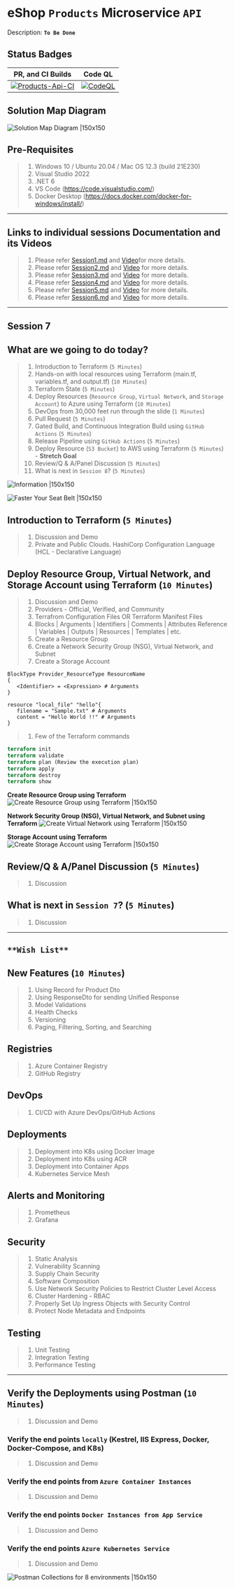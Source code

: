 # eShop `Products` Microservice `API`

Description: **`To Be Done`**

## Status Badges

| PR, and CI Builds                                                                                                                                                                                                                  | Code QL                                                                                                                                                                                                                   |
| ---------------------------------------------------------------------------------------------------------------------------------------------------------------------------------------------------------------------------------- | ------------------------------------------------------------------------------------------------------------------------------------------------------------------------------------------------------------------------- |
| [![Products-Api-CI](https://github.com/vishipayyallore/eshop-services-products/actions/workflows/Products-Api-CI.yml/badge.svg)](https://github.com/vishipayyallore/eshop-services-products/actions/workflows/Products-Api-CI.yml) | [![CodeQL](https://github.com/vishipayyallore/eshop-services-products/actions/workflows/codeql-analysis.yml/badge.svg)](https://github.com/vishipayyallore/eshop-services-products/actions/workflows/codeql-analysis.yml) |

## Solution Map Diagram

![Solution Map Diagram |150x150](./Documentation/Images/eshop-services-products.PNG)

## Pre-Requisites

> 1. Windows 10 / Ubuntu 20.04 / Mac OS 12.3 (build 21E230)
> 1. Visual Studio 2022
> 1. .NET 6
> 1. VS Code (https://code.visualstudio.com/)
> 1. Docker Desktop (https://docs.docker.com/docker-for-windows/install/)

---

## Links to individual sessions Documentation and its Videos

> 1. Please refer [Session1.md](./Documentation/Sessions/Session1.md) and [Video](https://www.youtube.com/watch?v=wQ0Xf4pKZaQ)for more details.
> 1. Please refer [Session2.md](./Documentation/Sessions/Session2.md) and [Video](https://www.youtube.com/watch?v=R8QIrph-rCI) for more details.
> 1. Please refer [Session3.md](./Documentation/Sessions/Session3.md) and [Video](https://www.youtube.com/watch?v=xst1bjb54JM) for more details.
> 1. Please refer [Session4.md](./Documentation/Sessions/Session4.md) and [Video](https://www.youtube.com/watch?v=G6dPdySKzbs) for more details.
> 1. Please refer [Session5.md](./Documentation/Sessions/Session5.md) and [Video](https://www.youtube.com/watch?v=LPI0VVM24KI) for more details.
> 1. Please refer [Session6.md](./Documentation/Sessions/Session6.md) and [Video](https://www.youtube.com/watch?v=FmMIF6_bGuw) for more details.

---

## Session 7

## What are we going to do today?

> 1. Introduction to Terraform (`5 Minutes`)
> 1. Hands-on with local resources using Terraform (main.tf, variables.tf, and output.tf) (`10 Minutes`)
> 1. Terraform State (`5 Minutes`)
> 1. Deploy Resources (`Resource Group`, `Virtual Network`, and `Storage Account`) to Azure using Terraform (`10 Minutes`)
> 1. DevOps from 30,000 feet run through the slide (`1 Minutes`)
> 1. Pull Request (`5 Minutes`)
> 1. Gated Build, and Continuous Integration Build using `GitHub Actions` (`5 Minutes`)
> 1. Release Pipeline using `GitHub Actions` (`5 Minutes`)
> 1. Deploy Resource (`S3 Bucket`) to AWS using Terraform (`5 Minutes`) - **Stretch Goal**
> 1. Review/Q & A/Panel Discussion (`5 Minutes`)
> 1. What is next in `Session 8`? (`5 Minutes`)

![Information |150x150](./Documentation/Images/Information.PNG)

![Faster Your Seat Belt |150x150](./Documentation/Images/SeatBelt.PNG)

## Introduction to Terraform (`5 Minutes`)

> 1. Discussion and Demo
> 1. Private and Public Clouds. HashiCorp Configuration Language (HCL - Declarative Language)

## Deploy Resource Group, Virtual Network, and Storage Account using Terraform (`10 Minutes`)

> 1. Discussion and Demo
> 1. Providers - Official, Verified, and Community
> 1. Terrafrom Configuration Files OR Terraform Manifest Files
> 1. Blocks | Arguments | Identifiers | Comments | Attributes Reference | Variables | Outputs | Resources | Templates | etc.
> 1. Create a Resource Group
> 1. Create a Network Security Group (NSG), Virtual Network, and Subnet
> 1. Create a Storage Account

```
BlockType Provider_ResourceType ResourceName
{
   <Identifier> = <Expression> # Arguments
}
```

```
resource "local_file" "hello"{
   filename = "Sample.txt" # Arguments
   content = "Hello World !!" # Arguments
}
```

> 1. Few of the Terraform commands

```terraform
terraform init
terraform validate
terraform plan (Review the execution plan)
terraform apply
terraform destroy
terraform show
```

**Create Resource Group using Terraform**
![Create Resource Group using Terraform |150x150](./Documentation/Images/S6/Terraform_ResourceGroup.PNG)

**Network Security Group (NSG), Virtual Network, and Subnet using Terraform**
![Create Virtual Network using Terraform |150x150](./Documentation/Images/S6/Terraform_VNet.PNG)

**Storage Account using Terraform**
![Create Storage Account using Terraform |150x150](./Documentation/Images/S6/Terraform_StorageAccount.PNG)

## Review/Q & A/Panel Discussion (`5 Minutes`)

> 1. Discussion

## What is next in `Session 7`? (`5 Minutes`)

> 1. Discussion

---

## `**Wish List**`

## New Features (`10 Minutes`)

> 1. Using Record for Product Dto
> 1. Using ResponseDto for sending Unified Response
> 1. Model Validations
> 1. Health Checks
> 1. Versioning
> 1. Paging, Filtering, Sorting, and Searching

## Registries

> 1. Azure Container Registry
> 1. GitHub Registry

## DevOps

> 1. CI/CD with Azure DevOps/GitHub Actions

## Deployments

> 1. Deployment into K8s using Docker Image
> 1. Deployment into K8s using ACR
> 1. Deployment into Container Apps
> 1. Kubernetes Service Mesh

## Alerts and Monitoring

> 1. Prometheus
> 1. Grafana

## Security

> 1. Static Analysis
> 1. Vulnerability Scanning
> 1. Supply Chain Security
> 1. Software Composition
> 1. Use Network Security Policies to Restrict Cluster Level Access
> 1. Cluster Hardening - RBAC
> 1. Properly Set Up Ingress Objects with Security Control
> 1. Protect Node Metadata and Endpoints

## Testing

> 1. Unit Testing
> 1. Integration Testing
> 1. Performance Testing

---

## Verify the Deployments using Postman (`10 Minutes`)

> 1. Discussion and Demo

### Verify the end points `locally` (Kestrel, IIS Express, Docker, Docker-Compose, and K8s)

> 1. Discussion and Demo

### Verify the end points from `Azure Container Instances`

> 1. Discussion and Demo

### Verify the end points `Docker Instances from App Service`

> 1. Discussion and Demo

### Verify the end points `Azure Kubernetes Service`

> 1. Discussion and Demo

![Postman Collections for 8 environments |150x150](./Documentation/Images/S5/Postman_Collections.PNG)
